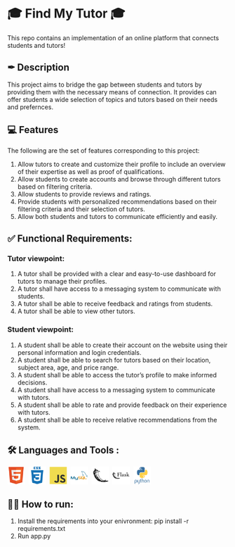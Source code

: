 # 🎓 Find My Tutor 🎓
This repo contains an implementation of an online platform that connects students and tutors!

## ✒ Description 
This project aims to bridge the gap between students and tutors by providing them with the necessary means of connection. It provides can offer students a wide selection of topics and tutors based on their needs and prefernces.


## 💻 Features
The following are the set of features corresponding to this project:
1.	Allow tutors to create and customize their profile to include an overview of their expertise as well as proof of qualifications.
2.	Allow students to create accounts and browse through different tutors based on filtering criteria. 
3.	Allow students to provide reviews and ratings.
4.	Provide students with personalized recommendations based on their filtering criteria and their selection of tutors.
5.	Allow both students and tutors to communicate efficiently and easily.


## ✅ Functional Requirements:
### Tutor viewpoint:
1. A tutor shall be provided with a clear and easy-to-use dashboard for tutors to manage their profiles. 
2. A tutor shall have access to a messaging system to communicate with students.
3. A tutor shall be able to receive feedback and ratings from students.
4. A tutor shall be able to view other tutors.

### Student viewpoint:
1. A student shall be able to create their account on the website using their personal information and login credentials.
2. A student shall be able to search for tutors based on their location, subject area, age, and price range.
3. A student shall be able to access the tutor’s profile to make informed decisions.
4. A student shall have access to a messaging system to communicate with tutors.
5. A student shall be able to rate and provide feedback on their experience with tutors.
6. A student shall be able to receive relative recommendations from the system. 


## 🛠 Languages and Tools :
<div>
  <img src="https://github.com/devicons/devicon/blob/master/icons/html5/html5-original.svg" title="HTML5" alt="HTML" width="40" height="40"/>&nbsp;
  <img src="https://github.com/devicons/devicon/blob/master/icons/css3/css3-plain-wordmark.svg"  title="CSS3" alt="CSS" width="40" height="40"/>&nbsp;
  <img src="https://github.com/devicons/devicon/blob/master/icons/javascript/javascript-original.svg" title="JavaScript" alt="JavaScript" width="40" height="40"/>&nbsp;
  <img src="https://github.com/devicons/devicon/blob/master/icons/mysql/mysql-original-wordmark.svg" title="MySQL"  alt="MySQL" width="40" height="40"/>&nbsp;
  <img src="https://github.com/devicons/devicon/blob/master/icons/flask/flask-original.svg" title="Flask"  alt="Flask" width="40" height="40"/>&nbsp;
  <img src="https://github.com/devicons/devicon/blob/master/icons/flask/flask-original-wordmark.svg" title="MySQL"  alt="MySQL" width="40" height="40"/>&nbsp;
  <img src="https://github.com/devicons/devicon/blob/master/icons/python/python-original-wordmark.svg" title="MySQL"  alt="MySQL" width="40" height="40"/>&nbsp;
</div>


## 🏃‍♀️ How to run:
1. Install the requirements into your enivronment: pip install -r requirements.txt
2. Run app.py
